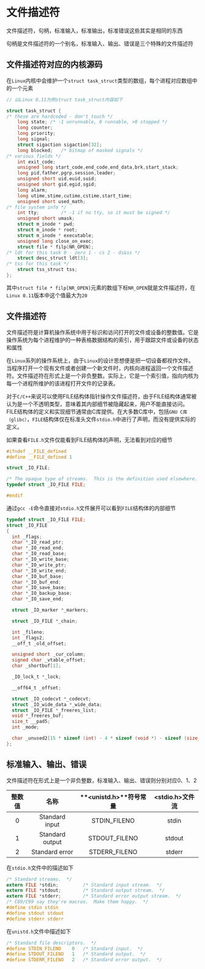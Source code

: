 # 文件描述符

文件描述符，句柄，标准输入，标准输出，标准错误这些其实是相同的东西

句柄是文件描述符的一个别名，标准输入、输出、错误是三个特殊的文件描述符



## 文件描述符对应的内核源码

在`Linux`内核中会维护一个`struct task_struct`类型的数组，每个进程对应数组中的一个元素

``` c
// 以Linux 0.11为例struct task_struct内容如下

struct task_struct {
/* these are hardcoded - don't touch */
	long state;	/* -1 unrunnable, 0 runnable, >0 stopped */
	long counter;
	long priority;
	long signal;
	struct sigaction sigaction[32];
	long blocked;	/* bitmap of masked signals */
/* various fields */
	int exit_code;
	unsigned long start_code,end_code,end_data,brk,start_stack;
	long pid,father,pgrp,session,leader;
	unsigned short uid,euid,suid;
	unsigned short gid,egid,sgid;
	long alarm;
	long utime,stime,cutime,cstime,start_time;
	unsigned short used_math;
/* file system info */
	int tty;		/* -1 if no tty, so it must be signed */
	unsigned short umask;
	struct m_inode * pwd;
	struct m_inode * root;
	struct m_inode * executable;
	unsigned long close_on_exec;
	struct file * filp[NR_OPEN];
/* ldt for this task 0 - zero 1 - cs 2 - ds&ss */
	struct desc_struct ldt[3];
/* tss for this task */
	struct tss_struct tss;
};
```

其中`struct file * filp[NR_OPEN]`元素的数组下标`NR_OPEN`就是文件描述符，在`Linux 0.11`版本中这个值最大为`20`



## 文件描述符

文件描述符是计算机操作系统中用于标识和访问打开的文件或设备的整数值。它是操作系统为每个进程维护的一种表格数据结构的索引，用于跟踪文件或设备的状态和属性

在`Linux`系列的操作系统上，由于`Linux`的设计思想便是把一切设备都视作文件。当程序打开一个现有文件或者创建一个新文件时，内核向进程返回一个文件描述符。文件描述符在形式上是一个非负整数。实际上，它是一个索引值，指向内核为每一个进程所维护的该进程打开文件的记录表。

对于`C/C++`来说可以使用FILE结构体指针操作文件描述符，由于FILE结构体通常被认为是一个不透明类型，意味着其内部细节被隐藏起来，用户不能直接访问。FILE结构体的定义和实现细节通常由C库提供。在大多数C库中，包括`GNU C库（glibc）`，`FILE`结构体仅在标准头文件`stdio.h`中进行了声明，而没有提供实际的定义。

如果查看`FILE.h`文件仅能看到FILE结构体的声明，无法看到对应的细节

```c
#ifndef __FILE_defined
#define __FILE_defined 1

struct _IO_FILE;

/* The opaque type of streams.  This is the definition used elsewhere.  */
typedef struct _IO_FILE FILE;

#endif
```

通过`gcc -E`命令直接对`stdio.h`文件展开可以看到`FILE`结构体的内部细节

```c
typedef struct _IO_FILE FILE;
struct _IO_FILE
{
  int _flags;
  char *_IO_read_ptr;
  char *_IO_read_end;
  char *_IO_read_base;
  char *_IO_write_base;
  char *_IO_write_ptr;
  char *_IO_write_end;
  char *_IO_buf_base;
  char *_IO_buf_end;
  char *_IO_save_base;
  char *_IO_backup_base;
  char *_IO_save_end;

  struct _IO_marker *_markers;

  struct _IO_FILE *_chain;

  int _fileno;
  int _flags2;
  __off_t _old_offset;

  unsigned short _cur_column;
  signed char _vtable_offset;
  char _shortbuf[1];

  _IO_lock_t *_lock;

  __off64_t _offset;

  struct _IO_codecvt *_codecvt;
  struct _IO_wide_data *_wide_data;
  struct _IO_FILE *_freeres_list;
  void *_freeres_buf;
  size_t __pad5;
  int _mode;

  char _unused2[15 * sizeof (int) - 4 * sizeof (void *) - sizeof (size_t)];
};
```



## 标准输入、输出、错误

文件描述符在形式上是一个非负整数，标准输入、输出、错误则分别对应0、1、2

| 整数值 |      名称       | **<**unistd.h**>**符号常量 | <stdio.h>文件流 |
| :----: | :-------------: | :------------------------: | :-------------: |
|   0    | Standard input  |        STDIN_FILENO        |      stdin      |
|   1    | Standard output |       STDOUT_FILENO        |     stdout      |
|   2    | Standard error  |       STDERR_FILENO        |     stderr      |

在`stdio.h`文件中的描述如下

```c
/* Standard streams.  */
extern FILE *stdin;			/* Standard input stream.  */
extern FILE *stdout;		/* Standard output stream.  */
extern FILE *stderr;		/* Standard error output stream.  */
/* C89/C99 say they're macros.  Make them happy.  */
#define stdin stdin
#define stdout stdout
#define stderr stderr
```

在`unistd.h`文件中描述如下

```c
/* Standard file descriptors.  */
#define	STDIN_FILENO	0	/* Standard input.  */
#define	STDOUT_FILENO	1	/* Standard output.  */
#define	STDERR_FILENO	2	/* Standard error output.  */
```


